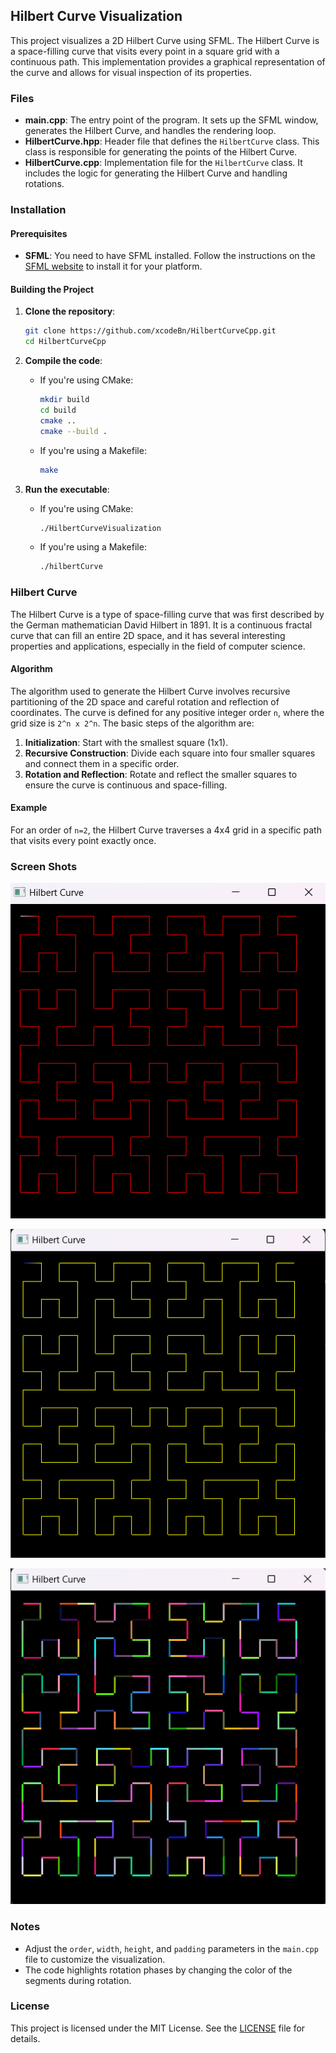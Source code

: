 ## Hilbert Curve Visualization

This project visualizes a 2D Hilbert Curve using SFML. The Hilbert Curve is a space-filling curve that visits every point in a square grid with a continuous path. This implementation provides a graphical representation of the curve and allows for visual inspection of its properties.

### Files

- **main.cpp**: The entry point of the program. It sets up the SFML window, generates the Hilbert Curve, and handles the rendering loop.
- **HilbertCurve.hpp**: Header file that defines the `HilbertCurve` class. This class is responsible for generating the points of the Hilbert Curve.
- **HilbertCurve.cpp**: Implementation file for the `HilbertCurve` class. It includes the logic for generating the Hilbert Curve and handling rotations.

### Installation

#### Prerequisites

- **SFML**: You need to have SFML installed. Follow the instructions on the [SFML website](https://www.sfml-dev.org/download.php) to install it for your platform.

#### Building the Project

1. **Clone the repository**:

    ```sh
    git clone https://github.com/xcodeBn/HilbertCurveCpp.git
    cd HilbertCurveCpp
    ```

2. **Compile the code**:

    - If you're using CMake:

        ```sh
        mkdir build
        cd build
        cmake ..
        cmake --build .
        ```

    - If you're using a Makefile:

        ```sh
        make
        ```

3. **Run the executable**:

    - If you're using CMake:

        ```sh
        ./HilbertCurveVisualization
        ```

    - If you're using a Makefile:

        ```sh
        ./hilbertCurve
        ```

### Hilbert Curve

The Hilbert Curve is a type of space-filling curve that was first described by the German mathematician David Hilbert in 1891. It is a continuous fractal curve that can fill an entire 2D space, and it has several interesting properties and applications, especially in the field of computer science.

#### Algorithm

The algorithm used to generate the Hilbert Curve involves recursive partitioning of the 2D space and careful rotation and reflection of coordinates. The curve is defined for any positive integer order `n`, where the grid size is `2^n x 2^n`. The basic steps of the algorithm are:

1. **Initialization**: Start with the smallest square (1x1).
2. **Recursive Construction**: Divide each square into four smaller squares and connect them in a specific order.
3. **Rotation and Reflection**: Rotate and reflect the smaller squares to ensure the curve is continuous and space-filling.

#### Example

For an order of `n=2`, the Hilbert Curve traverses a 4x4 grid in a specific path that visits every point exactly once.

### Screen Shots

![Hilbert Curve](resource/images/img.png)


![Hilbert Curve](resource/images/img_1.png)


![Hilbert Curve](resource/images/img_2.png)

### Notes

- Adjust the `order`, `width`, `height`, and `padding` parameters in the `main.cpp` file to customize the visualization.
- The code highlights rotation phases by changing the color of the segments during rotation.

### License

This project is licensed under the MIT License. See the [LICENSE](LICENSE.txt) file for details.
